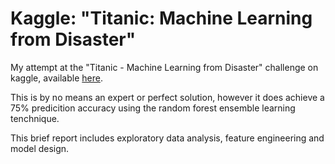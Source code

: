 # Kaggle: "Titanic: Machine Learning from Disaster"

My attempt at the "Titanic - Machine Learning from Disaster" challenge on kaggle, available <a href="https://www.kaggle.com/c/titanic/leaderboard" >here</a>.

This is by no means an expert or perfect solution, however it does achieve a 75% predicition accuracy using the random forest ensemble learning tenchnique.

This brief report includes exploratory data analysis, feature engineering and model design.

